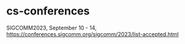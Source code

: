 # cs-conferences

SIGCOMM2023, September 10 - 14, https://conferences.sigcomm.org/sigcomm/2023/list-accepted.html
